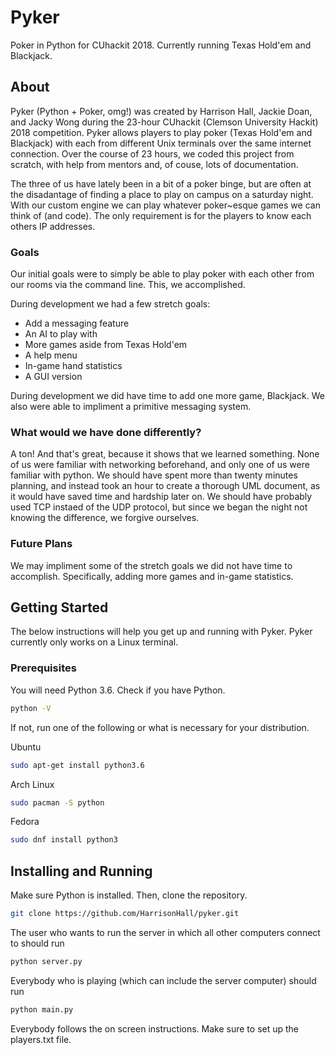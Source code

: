 # Pyker
Poker in Python for CUhackit 2018. Currently running Texas Hold'em and Blackjack.

## About
Pyker (Python + Poker, omg!) was created by Harrison Hall, Jackie Doan, and Jacky Wong during the 23-hour CUhackit (Clemson University Hackit) 2018 competition. Pyker allows players to play poker (Texas Hold'em and Blackjack) with each from different Unix terminals over the same internet connection. Over the course of 23 hours, we coded this project from scratch, with help from mentors and, of couse, lots of documentation.
  
The three of us have lately been in a bit of a poker binge, but are often at the disadantage of finding a place to play on campus on a saturday night. With our custom engine we can play whatever poker~esque games we can think of (and code). The only requirement is for the players to know each others IP addresses.

### Goals
Our initial goals were to simply be able to play poker with each other from our rooms via the command line. This, we accomplished. 

During development we had a few stretch goals:
* Add a messaging feature
* An AI to play with
* More games aside from Texas Hold'em
* A help menu
* In-game hand statistics
* A GUI version

During development we did have time to add one more game, Blackjack. We also were able to impliment a primitive messaging system. 

### What would we have done differently? 
A ton! And that's great, because it shows that we learned something. None of us were familiar with networking beforehand, and only one of us were familiar with python. We should have spent more than twenty minutes planning, and instead took an hour to create a thorough UML document, as it would have saved time and hardship later on. We should have probably used TCP instaed of the UDP protocol, but since we began the night not knowing the difference, we forgive ourselves. 

### Future Plans
We may impliment some of the stretch goals we did not have time to accomplish. Specifically, adding more games and in-game statistics. 

## Getting Started
The below instructions will help you get up and running with Pyker. Pyker currently only works on a Linux terminal.

### Prerequisites
You will need Python 3.6.
Check if you have Python.
```bash
python -V
```
If not, run one of the following or what is necessary for your distribution.

Ubuntu
```bash
sudo apt-get install python3.6
```

Arch Linux
```bash
sudo pacman -S python
```

Fedora
```bash
sudo dnf install python3
```

## Installing and Running
Make sure Python is installed. Then, clone the repository.
```bash
git clone https://github.com/HarrisonHall/pyker.git
```
The user who wants to run the server in which all other computers connect to should run
```bash
python server.py
```
Everybody who is playing (which can include the server computer) should run
```bash
python main.py
```
Everybody follows the on screen instructions. Make sure to set up the players.txt file. 
